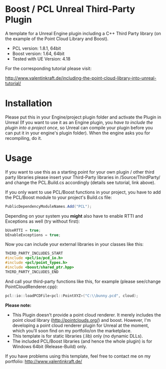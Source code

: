 # Boost / PCL Unreal Third-Party Plugin
A template for a Unreal Engine plugin including a C++ Third Party library (on the example of the Point Cloud Library and Boost).

* PCL version: 1.8.1, 64bit
* Boost version: 1.64, 64bit
* Tested with UE Version: 4.18

For the corresponding tutorial please visit:

http://www.valentinkraft.de/including-the-point-cloud-library-into-unreal-tutorial/

# Installation
Please put this in your Engine/project plugin folder and activate the Plugin in Unreal (If you want to use it as an Engine plugin, you _have to include the plugin into a project once_, so Unreal can compile your plugin before you can put it in your engine's plugin folder). When the engine asks you for recompiling, do it.

# Usage
If you want to use this as a starting point for your own plugin / other third party libraries please insert your Third-Party libraries in /Source/ThirdParty/ and change the PCL.Build.cs accordingly (details see tutorial, link above).

If you only want to use PCL/Boost functions in your project, you have to add the PCL/Boost module to your project's Build.cs file:
```c#
PublicDependencyModuleNames.Add("PCL");
```
  Depending on your system you **might** also have to enable RTTI and Exceptions as well (try without first):
  ```c#
  bUseRTTI = true;
  bEnableExceptions = true;
  ```
Now you can include your external libraries in your classes like this:
```c++
THIRD_PARTY_INCLUDES_START
#include <pcl/io/pcd_io.h>
#include <pcl/point_types.h>
#include <boost/shared_ptr.hpp>
THIRD_PARTY_INCLUDES_END
```
And call your third-party functions like this, for example (please see/change PointCloudRenderer.cpp):
```c++
pcl::io::loadPCDFile<pcl::PointXYZ>("C:\\bunny.pcd", cloud);
```

**Please note:**
* This Plugin doesn't provide a point cloud renderer. It merely includes the point cloud library (http://pointclouds.org/) and boost. However, I'm developing a point cloud renderer plugin for Unreal at the moment, which you'll soon find on my portfolio/on the marketplace.
* This template is for static libraries (.lib) only (no dynamic DLLs).
* The included PCL/Boost libraries (and hence the whole plugin) is for Windows 64bit (Release-Build) only.

If you have problems using this template, feel free to contact me on my portfolio: http://www.valentinkraft.de/
